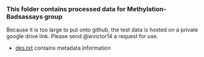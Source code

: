 ### This folder contains processed data for Methylation-Badsassays group

Because it is too large to put onto github, the test data is hosted on a private google drive link. Please send @wvictor14 a request for use.

* [des.txt](https://github.com/STAT540-UBC/team_Methylation-Badassays/blob/master/Data/Processed%20Data/des.txt) contains metadata information